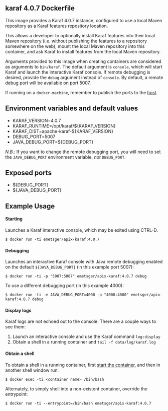## karaf 4.0.7 Dockerfile

This image provides a Karaf 4.0.7 instance, configured to use a local Maven repository as a Karaf features repository location.  

This allows a developer to optionally install Karaf features into their local Maven repository (i.e. without publishing the features to a repository somewhere on the web), mount the local Maven repository into this container, and ask Karaf to install features from the local Maven repository.

Arguments provided to this image when creating containers are considered as arguments to `bin/karaf`.  The default argument is `console`, which will start Karaf and launch the interactive Karaf console.  If remote debugging is desired, provide the `debug` argument instead of `console`.  By default, a remote debug port will be available on port 5007.

If running on a `docker-machine`, remember to publish the ports to the [host](https://docs.docker.com/engine/reference/run/#/expose-incoming-ports).

## Environment variables and default values

* KARAF_VERSION=4.0.7
* KARAF_RUNTIME=/opt/karaf/${KARAF_VERSION}
* KARAF_DIST=apache-karaf-${KARAF_VERSION}
* DEBUG_PORT=5007
* JAVA_DEBUG_PORT=${DEBUG_PORT}

*N.B.:* If you want to change the remote debugging port, you will need to set the `JAVA_DEBUG_PORT` environment variable, _not_ `DEBUG_PORT`.

## Exposed ports

* ${DEBUG_PORT}
* ${JAVA_DEBUG_PORT}

## Example Usage

#### Starting

Launches a Karaf interactive console, which may be exited using CTRL-D.

`$ docker run -ti emetsger/apix-karaf:4.0.7`

#### Debugging

Launches an interactive Karaf console with Java remote debugging enabled on the default `${JAVA_DEBUG_PORT}` (in this example port 5007):

`$ docker run -ti -p "5007:5007" emetsger/apix-karaf:4.0.7 debug`

To use a different debugging port (in this example 4000):

`$ docker run -ti -e JAVA_DEBUG_PORT=4000 -p "4000:4000" emetsger/apix-karaf:4.0.7 debug`

#### Display logs

Karaf logs are not echoed out to the console.  There are a couple ways to see them:

1.  Launch an interactive console and use the Karaf command `log:display`
2.  Obtain a shell in a running container and `tail -f data/log/karaf.log`

#### Obtain a shell

To obtain a shell in a running container, first [start the container](#starting), and then in another shell window run:

`$ docker exec -ti <container name> /bin/bash`

Alternately, to simply shell into a non-existent container, override the entrypoint:

`$ docker run -ti --entrypoint=/bin/bash emetsger/apix-karaf:4.0.7`
